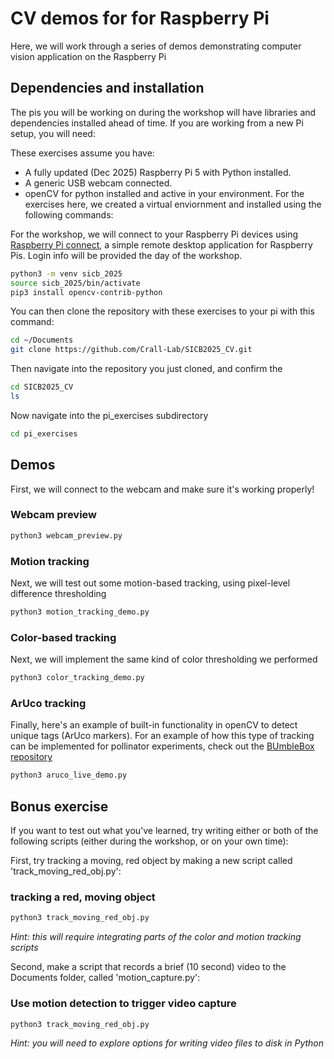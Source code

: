 # CV demos for for Raspberry Pi
Here, we will work through a series of demos demonstrating computer vision application on the Raspberry Pi

## Dependencies and installation
The pis you will be working on during the workshop will have libraries and dependencies installed ahead of time. If you are working from a new Pi setup, you will need:

These exercises assume you have:
- A fully updated (Dec 2025) Raspberry Pi 5 with Python installed.
- A generic USB webcam connected.
- openCV for python installed and active in your environment. For the exercises here, we created a virtual enviornment and installed using the following commands:

For the workshop, we will connect to your Raspberry Pi devices using [Raspberry Pi connect](https://connect.raspberrypi.com/sign-in), a simple remote desktop application for Raspberry Pis. Login info will be provided the day of the workshop.

```bash
python3 -m venv sicb_2025
source sicb_2025/bin/activate
pip3 install opencv-contrib-python
```

You can then clone the repository with these exercises to your pi with this command:
```bash
cd ~/Documents
git clone https://github.com/Crall-Lab/SICB2025_CV.git
```

Then navigate into the repository you just cloned, and confirm the 
```bash
cd SICB2025_CV
ls
```
Now navigate into the pi_exercises subdirectory
```bash
cd pi_exercises
```

## Demos


First, we will connect to the webcam and make sure it's working properly!
### Webcam preview
```bash
python3 webcam_preview.py
```


### Motion tracking
Next, we will test out some motion-based tracking, using pixel-level difference thresholding
```bash
python3 motion_tracking_demo.py
```

### Color-based tracking
Next, we will implement the same kind of color thresholding we performed 
```bash
python3 color_tracking_demo.py
```

### ArUco tracking
Finally, here's an example of built-in functionality in openCV to detect unique tags (ArUco markers). For an example of how this type of tracking can be implemented for pollinator experiments, check out the [BUmbleBox repository](https://github.com/Crall-Lab/BumbleBox)
```bash
python3 aruco_live_demo.py
```

## Bonus exercise
If you want to test out what you've learned, try writing either or both of the following scripts (either during the workshop, or on your own time):


First, try tracking a moving, red object by making a new script called 'track_moving_red_obj.py':
### tracking a red, moving object
```bash
python3 track_moving_red_obj.py
```
*Hint: this will require integrating parts of the color and motion tracking scripts*



Second, make a script that records a brief (10 second) video to the Documents folder, called 'motion_capture.py':
### Use motion detection to trigger video capture
```bash
python3 track_moving_red_obj.py
```
*Hint: you will need to explore options for writing video files to disk in Python*